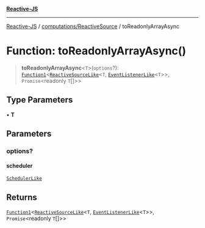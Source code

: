 [**Reactive-JS**](../../../README.md)

***

[Reactive-JS](../../../README.md) / [computations/ReactiveSource](../README.md) / toReadonlyArrayAsync

# Function: toReadonlyArrayAsync()

> **toReadonlyArrayAsync**\<`T`\>(`options`?): [`Function1`](../../../functions/type-aliases/Function1.md)\<[`ReactiveSourceLike`](../../interfaces/ReactiveSourceLike.md)\<`T`, [`EventListenerLike`](../../../utils/interfaces/EventListenerLike.md)\<`T`\>\>, `Promise`\<readonly `T`[]\>\>

## Type Parameters

• **T**

## Parameters

### options?

#### scheduler

[`SchedulerLike`](../../../utils/interfaces/SchedulerLike.md)

## Returns

[`Function1`](../../../functions/type-aliases/Function1.md)\<[`ReactiveSourceLike`](../../interfaces/ReactiveSourceLike.md)\<`T`, [`EventListenerLike`](../../../utils/interfaces/EventListenerLike.md)\<`T`\>\>, `Promise`\<readonly `T`[]\>\>

